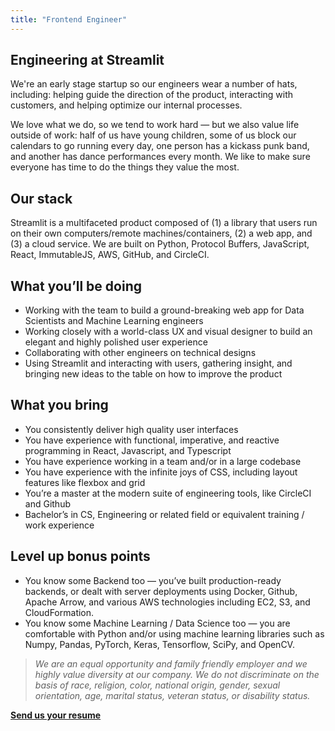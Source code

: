 ```yaml
---
title: "Frontend Engineer"
---
```


## Engineering at Streamlit

We're an early stage startup so our engineers wear a number of hats, including:
helping guide the direction of the product, interacting with customers, and
helping optimize our internal processes.

We love what we do, so we tend to work hard — but we also value life outside of
work: half of us have young children, some of us block our calendars to go
running every day, one person has a kickass punk band, and another has dance
performances every month. We like to make sure everyone has time to do the
things they value the most.

## Our stack

Streamlit is a multifaceted product composed of (1) a library that users run on
their own computers/remote machines/containers, (2) a web app, and (3) a cloud
service. We are built on Python, Protocol Buffers, JavaScript, React,
ImmutableJS, AWS, GitHub, and CircleCI.

## What you’ll be doing

* Working with the team to build a ground-breaking web app for Data Scientists
  and Machine Learning engineers
* Working closely with a world-class UX and visual designer to build an elegant
  and highly polished user experience
* Collaborating with other engineers on technical designs
* Using Streamlit and interacting with users, gathering insight, and
  bringing new ideas to the table on how to improve the product

## What you bring

* You consistently deliver high quality  user interfaces
* You have experience with functional, imperative, and reactive programming in
  React, Javascript, and Typescript
* You have experience working in a team and/or in a large codebase
* You have experience with the infinite joys of CSS, including layout features
  like flexbox and grid
* You’re a master at the modern suite of engineering tools, like CircleCI and
  Github
* Bachelor’s in CS, Engineering or related field or equivalent training / work
  experience

## Level up bonus points
* You know some Backend too — you’ve built production-ready backends, or dealt
  with server deployments using Docker, Github, Apache Arrow, and various AWS
  technologies including EC2, S3, and CloudFormation.
* You know some Machine Learning / Data Science too — you are comfortable with
  Python and/or using machine learning libraries such as Numpy, Pandas,
  PyTorch, Keras, Tensorflow, SciPy, and OpenCV.

> _We are an equal opportunity and family friendly employer and we highly value
> diversity at our company. We do not discriminate on the basis of race,
> religion, color, national origin, gender, sexual orientation, age, marital
> status, veteran status, or disability status._

**[Send us your resume](mailto:hiring@streamlit.io?subject=Interested%20In%20Streamlit)**
